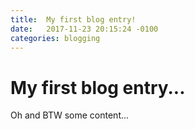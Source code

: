 ```yaml
---
title:  My first blog entry!
date:   2017-11-23 20:15:24 -0100
categories: blogging
---
```


# My first blog entry...
Oh and BTW some content...